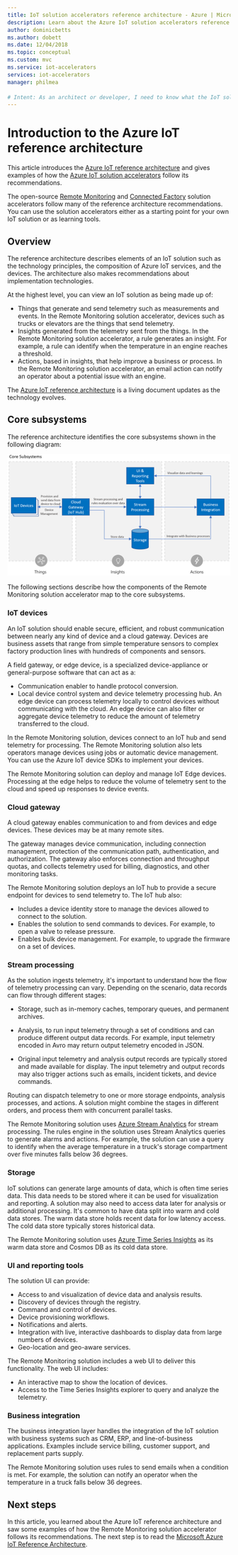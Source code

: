 ```yaml
---
title: IoT solution accelerators reference architecture - Azure | Microsoft Docs
description: Learn about the Azure IoT solution accelerators reference architecure. The existing solution accelerators leverage this reference architecture. You can also use the reference architecture when you build your own custom IoT solutions.
author: dominicbetts
ms.author: dobett
ms.date: 12/04/2018
ms.topic: conceptual
ms.custom: mvc
ms.service: iot-accelerators
services: iot-accelerators
manager: philmea

# Intent: As an architect or developer, I need to know what the IoT solution accelerators reference architecture is, so I can understand if it can help me to build my IoT solution.
---
```


# Introduction to the Azure IoT reference architecture

This article introduces the [Azure IoT reference architecture](https://aka.ms/iotrefarchitecture) and gives examples of how the [Azure IoT solution accelerators](about-iot-accelerators.md) follow its recommendations.

The open-source [Remote Monitoring](iot-accelerators-remote-monitoring-sample-walkthrough.md) and [Connected Factory](iot-accelerators-connected-factory-sample-walkthrough.md) solution accelerators follow many of the reference architecture recommendations. You can use the solution accelerators either as a starting point for your own IoT solution or as learning tools.

## Overview

The reference architecture describes elements of an IoT solution such as the technology principles, the composition of Azure IoT services, and the devices. The architecture also makes recommendations about implementation technologies.

At the highest level, you can view an IoT solution as being made up of:

* Things that generate and send telemetry such as measurements and events. In the Remote Monitoring solution accelerator, devices such as trucks or elevators are the things that send telemetry.
* Insights generated from the telemetry sent from the things. In the Remote Monitoring solution accelerator, a rule generates an insight. For example, a rule can identify when the temperature in an engine reaches a threshold.
* Actions, based in insights, that help improve a business or process. In the Remote Monitoring solution accelerator, an email action can notify an operator about a potential issue with an engine.

The [Azure IoT reference architecture](https://aka.ms/iotrefarchitecture) is a living document updates as the technology evolves.

## Core subsystems

The reference architecture identifies the core subsystems shown in the following diagram:

![Core subsystems](media/iot-accelerators-architecture-overview/CoreSubsystems.png)

The following sections describe how the components of the Remote Monitoring solution accelerator map to the core subsystems.

### IoT devices

An IoT solution should enable secure, efficient, and robust communication between nearly any kind of device and a cloud gateway. Devices are business assets that range from simple temperature sensors to complex factory production lines with hundreds of components and sensors.

A field gateway, or edge device, is a specialized device-appliance or general-purpose software that can act as a:

* Communication enabler to handle protocol conversion.
* Local device control system and device telemetry processing hub. An edge device can process telemetry locally to control devices without communicating with the cloud. An edge device can also filter or aggregate device telemetry to reduce the amount of telemetry transferred to the cloud.

In the Remote Monitoring solution, devices connect to an IoT hub and send telemetry for processing. The Remote Monitoring solution also lets operators manage devices using jobs or automatic device management. You can use the Azure IoT device SDKs to implement your devices.

The Remote Monitoring solution can deploy and manage IoT Edge devices. Processing at the edge helps to reduce the volume of telemetry sent to the cloud and speed up responses to device events.

### Cloud gateway

A cloud gateway enables communication to and from devices and edge devices. These devices may be at many remote sites.

The gateway manages device communication, including connection management, protection of the communication path, authentication, and authorization. The gateway also enforces connection and throughput quotas, and collects telemetry used for billing, diagnostics, and other monitoring tasks.

The Remote Monitoring solution deploys an IoT hub to provide a secure endpoint for devices to send telemetry to. The IoT hub also:

* Includes a device identity store to manage the devices allowed to connect to the solution.
* Enables the solution to send commands to devices. For example, to open a valve to release pressure.
* Enables bulk device management. For example, to upgrade the firmware on a set of devices.

### Stream processing

As the solution ingests telemetry, it's important to understand how the flow of telemetry processing can vary. Depending on the scenario, data records can flow through different stages:

* Storage, such as in-memory caches, temporary queues, and permanent archives.

* Analysis, to run input telemetry through a set of conditions and can produce different output data records. For example, input telemetry encoded in Avro may return output telemetry encoded in JSON.

* Original input telemetry and analysis output records are typically stored and made available for display. The input telemetry and output records may also trigger actions such as emails, incident tickets, and device commands.

Routing can dispatch telemetry to one or more storage endpoints, analysis processes, and actions. A solution might combine the stages in different orders, and process them with concurrent parallel tasks.

The Remote Monitoring solution uses [Azure Stream Analytics](/azure/stream-analytics/) for stream processing. The rules engine in the solution uses Stream Analytics queries to generate alarms and actions. For example, the solution can use a query to identify when the average temperature in a truck's storage compartment over five minutes falls below 36 degrees.

### Storage

IoT solutions can generate large amounts of data, which is often time series data. This data needs to be stored where it can be used for visualization and reporting. A solution may also need to access data later for analysis or additional processing. It's common to have data split into warm and cold data stores. The warm data store holds recent data for low latency access. The cold data store typically stores historical data.

The Remote Monitoring solution uses [Azure Time Series Insights](/azure/time-series-insights/) as its warm data store and Cosmos DB as its cold data store.

### UI and reporting tools

The solution UI can provide:

* Access to and visualization of device data and analysis results.
* Discovery of devices through the registry.
* Command and control of devices.
* Device provisioning workflows.
* Notifications and alerts.
* Integration with live, interactive dashboards to display data from large numbers of devices.  
* Geo-location and geo-aware services.

The Remote Monitoring solution includes a web UI to deliver this functionality. The web UI includes:

* An interactive map to show the location of devices.
* Access to the Time Series Insights explorer to query and analyze the telemetry.

### Business integration

The business integration layer handles the integration of the IoT solution with business systems such as CRM, ERP, and line-of-business applications. Examples include service billing, customer support, and replacement parts supply.

The Remote Monitoring solution uses rules to send emails when a condition is met. For example, the solution can notify an operator when the temperature in a truck falls below 36 degrees.

## Next steps

In this article, you learned about the Azure IoT reference architecture and saw some examples of how the Remote Monitoring solution accelerator follows its recommendations. The next step is to read the [Microsoft  Azure IoT Reference Architecture](https://aka.ms/iotrefarchitecture).